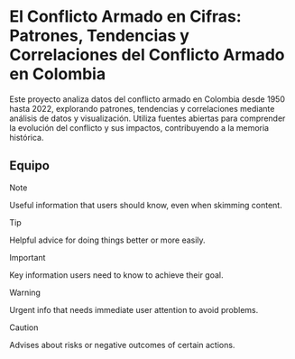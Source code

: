 # El Conflicto Armado en Cifras: Patrones, Tendencias y Correlaciones del Conflicto Armado en Colombia
Este proyecto analiza datos del conflicto armado en Colombia desde 1950 hasta 2022, explorando patrones, tendencias y correlaciones mediante análisis de datos y visualización. Utiliza fuentes abiertas para comprender la evolución del conflicto y sus impactos, contribuyendo a la memoria histórica.

## Equipo


> [!NOTE]
> Useful information that users should know, even when skimming content.

> [!TIP]
> Helpful advice for doing things better or more easily.

> [!IMPORTANT]
> Key information users need to know to achieve their goal.

> [!WARNING]
> Urgent info that needs immediate user attention to avoid problems.

> [!CAUTION]
> Advises about risks or negative outcomes of certain actions.
